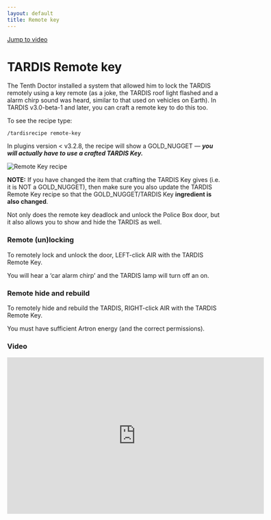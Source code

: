 ```yaml
---
layout: default
title: Remote key
---
```


[Jump to video](#video)

# TARDIS Remote key

The Tenth Doctor installed a system that allowed him to lock the TARDIS remotely using a key remote (as a joke, the TARDIS roof light flashed and a alarm chirp sound was heard, similar to that used on vehicles on Earth). In TARDIS v3.0-beta-1 and later, you can craft a remote key to do this too.

To see the recipe type:

    /tardisrecipe remote-key

In plugins version \< v3.2.8, the recipe will show a GOLD\_NUGGET — **_you will actually have to use a crafted TARDIS Key._**

![Remote Key recipe](images/docs/tardis_remote_key_recipe.jpg)

**NOTE:** If you have changed the item that crafting the TARDIS Key gives (i.e. it is NOT a GOLD\_NUGGET), then make sure you also update the TARDIS Remote Key recipe so that the GOLD\_NUGGET/TARDIS Key **ingredient is also changed**.

Not only does the remote key deadlock and unlock the Police Box door, but it also allows you to show and hide the TARDIS as well.

### Remote (un)locking

To remotely lock and unlock the door, LEFT-click AIR with the TARDIS Remote Key.

You will hear a ‘car alarm chirp’ and the TARDIS lamp will turn off an on.

### Remote hide and rebuild

To remotely hide and rebuild the TARDIS, RIGHT-click AIR with the TARDIS Remote Key.

You must have sufficient Artron energy (and the correct permissions).

### Video
<iframe width="600" height="366" src="https://www.youtube.com/embed/MgcADd8FhYA?rel=0" frameborder="0" allowfullscreen></iframe>
